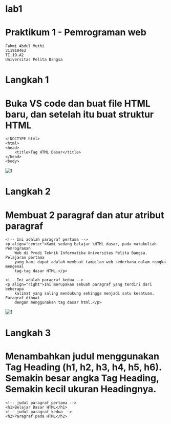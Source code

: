 # lab1
# Praktikum 1 - Pemrograman web
```
Fahmi Abdul Muthi
311910463
TI.19.A2
Universitas Pelita Bangsa
```
# Langkah 1
# Buka VS code dan buat file HTML baru, dan setelah itu buat struktur HTML
```
<!DOCTYPE html>
<html>
<head>
    <title>Tag HTML Dasar</title>
</head>
<body>
```
![1](https://user-images.githubusercontent.com/56380765/112837650-58a40280-90c6-11eb-9914-5cfc8d4470a9.png)

# Langkah 2
# Membuat 2 paragraf dan atur atribut paragraf
```
<!-- Ini adalah paragraf pertama -->
<p align="center">Kami sedang belajar \HTML dasar, pada matakuliah Pemrograman
    Web di Prodi Teknik Informatika Universitas Pelita Bangsa. Pelajaran pertama
    yang kami dapat adalah membuat tampilan web sederhana dalam rangka mengenal
    tag-tag dasar HTML.</p>

<!-- Ini adalah paragraf kedua -->
<p align="right">Ini merupakan sebuah paragraf yang terdiri dari beberapa
    kalimat yang saling mendukung sehingga menjadi satu kesatuan. Paragraf dibuat
    dengan menggunakan tag dasar html.</p>
 ```
![1](https://user-images.githubusercontent.com/56380765/112838490-50989280-90c7-11eb-8aa3-93f50eac58ca.png)
# Langkah 3
# Menambahkan judul menggunakan Tag Heading (h1, h2, h3, h4, h5, h6). Semakin besar angka Tag Heading, Semakin kecil ukuran Headingnya.
```
<!-- judul paragraf pertama -->
<h1>Belajar Dasar HTML</h1>
<!-- judul paragraf kedua -->
<h2>Paragraf pada HTML</h2>
```

    
    
